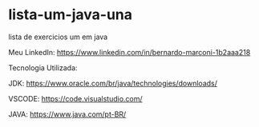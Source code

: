 # lista-um-java-una
lista de exercicios um em java

Meu LinkedIn: https://www.linkedin.com/in/bernardo-marconi-1b2aaa218

Tecnologia Utilizada:

JDK: https://www.oracle.com/br/java/technologies/downloads/

VSCODE: https://code.visualstudio.com/

JAVA: https://www.java.com/pt-BR/
